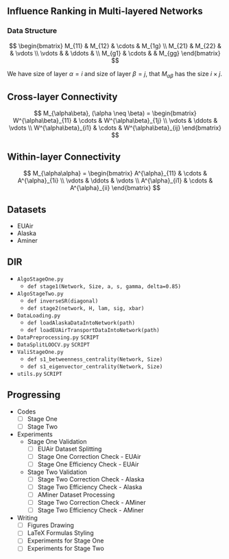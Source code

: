 ## Influence Ranking in Multi-layered Networks

### Data Structure

$$
\begin{bmatrix}
   M_{11} & M_{12} & \cdots & M_{1g} \\
   M_{21} & M_{22} &        & \vdots \\
   \vdots &        & \ddots &        \\
   M_{g1} & \cdots &        & M_{gg}
\end{bmatrix}
$$

We have size of layer $\alpha = i$ and size of layer $\beta = j$, that $M_{\alpha\beta}$ has the size $i \times j$.

## Cross-layer Connectivity

$$
M_{\alpha\beta}, (\alpha \neq \beta) =
\begin{bmatrix}
W^{\alpha\beta}_{11} & \cdots & W^{\alpha\beta}_{1j} \\
\vdots               & \ddots & \vdots               \\
W^{\alpha\beta}_{i1} & \cdots & W^{\alpha\beta}_{ij}
\end{bmatrix}
$$

## Within-layer Connectivity

$$
M_{\alpha\alpha} =
\begin{bmatrix}
A^{\alpha}_{11} & \cdots & A^{\alpha}_{1i} \\
\vdots          & \ddots & \vdots          \\
A^{\alpha}_{i1} & \cdots & A^{\alpha}_{ii}
\end{bmatrix}
$$

## Datasets

- EUAir
- Alaska
- Aminer

## DIR

- `AlgoStageOne.py`
  - `def stage1(Network, Size, a, s, gamma, delta=0.85)`
- `AlgoStageTwo.py`
  - `def inverseSR(diagonal)`
  - `def stage2(network, H, lam, sig, xbar)`
- `DataLoading.py`
  - `def loadAlaskaDataIntoNetwork(path)`
  - `def loadEUAirTransportDataIntoNetwork(path)`
- `DataPreprocessing.py` `SCRIPT`
- `DataSplitLOOCV.py` `SCRIPT`
- `ValiStageOne.py`
  - `def s1_betweenness_centrality(Network, Size)`
  - `def s1_eigenvector_centrality(Network, Size)`
- `utils.py` `SCRIPT`

## Progressing

- Codes
  - [ ] Stage One
  - [ ] Stage Two
- Experiments
  - Stage One Validation
    - [ ] EUAir Dataset Splitting
    - [ ] Stage One Correction Check - EUAir
    - [ ] Stage One Efficiency Check - EUAir
  - Stage Two Validation
    - [ ] Stage Two Correction Check - Alaska
    - [ ] Stage Two Efficiency Check - Alaska
    - [ ] AMiner Dataset Processing
    - [ ] Stage Two Correction Check - AMiner
    - [ ] Stage Two Efficiency Check - AMiner
- Writing
  - [ ] Figures Drawing
  - [ ] LaTeX Formulas Styling
  - [ ] Experiments for Stage One
  - [ ] Experiments for Stage Two
